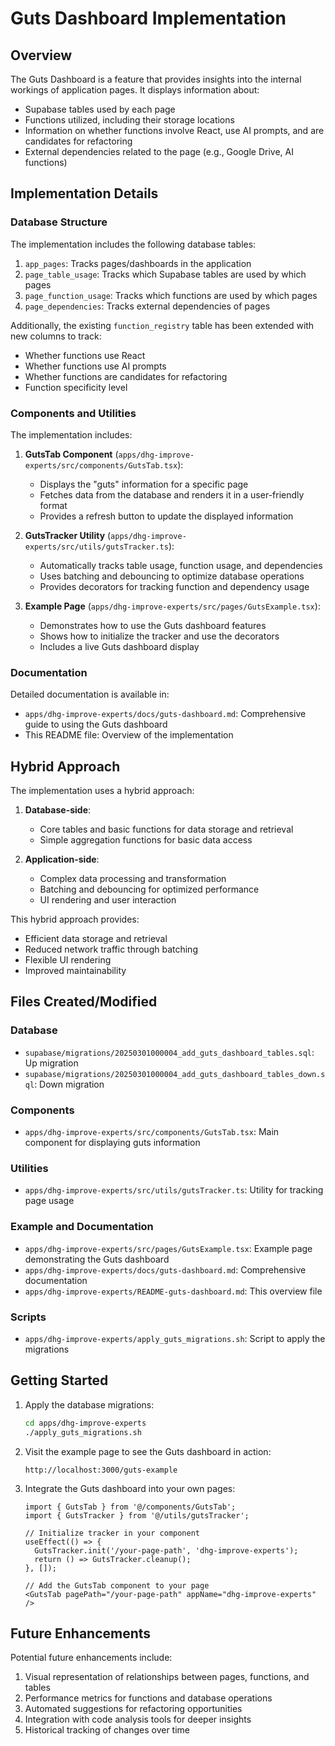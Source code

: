 # Guts Dashboard Implementation

## Overview

The Guts Dashboard is a feature that provides insights into the internal workings of application pages. It displays information about:

- Supabase tables used by each page
- Functions utilized, including their storage locations
- Information on whether functions involve React, use AI prompts, and are candidates for refactoring
- External dependencies related to the page (e.g., Google Drive, AI functions)

## Implementation Details

### Database Structure

The implementation includes the following database tables:

1. `app_pages`: Tracks pages/dashboards in the application
2. `page_table_usage`: Tracks which Supabase tables are used by which pages
3. `page_function_usage`: Tracks which functions are used by which pages
4. `page_dependencies`: Tracks external dependencies of pages

Additionally, the existing `function_registry` table has been extended with new columns to track:
- Whether functions use React
- Whether functions use AI prompts
- Whether functions are candidates for refactoring
- Function specificity level

### Components and Utilities

The implementation includes:

1. **GutsTab Component** (`apps/dhg-improve-experts/src/components/GutsTab.tsx`):
   - Displays the "guts" information for a specific page
   - Fetches data from the database and renders it in a user-friendly format
   - Provides a refresh button to update the displayed information

2. **GutsTracker Utility** (`apps/dhg-improve-experts/src/utils/gutsTracker.ts`):
   - Automatically tracks table usage, function usage, and dependencies
   - Uses batching and debouncing to optimize database operations
   - Provides decorators for tracking function and dependency usage

3. **Example Page** (`apps/dhg-improve-experts/src/pages/GutsExample.tsx`):
   - Demonstrates how to use the Guts dashboard features
   - Shows how to initialize the tracker and use the decorators
   - Includes a live Guts dashboard display

### Documentation

Detailed documentation is available in:

- `apps/dhg-improve-experts/docs/guts-dashboard.md`: Comprehensive guide to using the Guts dashboard
- This README file: Overview of the implementation

## Hybrid Approach

The implementation uses a hybrid approach:

1. **Database-side**:
   - Core tables and basic functions for data storage and retrieval
   - Simple aggregation functions for basic data access

2. **Application-side**:
   - Complex data processing and transformation
   - Batching and debouncing for optimized performance
   - UI rendering and user interaction

This hybrid approach provides:
- Efficient data storage and retrieval
- Reduced network traffic through batching
- Flexible UI rendering
- Improved maintainability

## Files Created/Modified

### Database
- `supabase/migrations/20250301000004_add_guts_dashboard_tables.sql`: Up migration
- `supabase/migrations/20250301000004_add_guts_dashboard_tables_down.sql`: Down migration

### Components
- `apps/dhg-improve-experts/src/components/GutsTab.tsx`: Main component for displaying guts information

### Utilities
- `apps/dhg-improve-experts/src/utils/gutsTracker.ts`: Utility for tracking page usage

### Example and Documentation
- `apps/dhg-improve-experts/src/pages/GutsExample.tsx`: Example page demonstrating the Guts dashboard
- `apps/dhg-improve-experts/docs/guts-dashboard.md`: Comprehensive documentation
- `apps/dhg-improve-experts/README-guts-dashboard.md`: This overview file

### Scripts
- `apps/dhg-improve-experts/apply_guts_migrations.sh`: Script to apply the migrations

## Getting Started

1. Apply the database migrations:
   ```bash
   cd apps/dhg-improve-experts
   ./apply_guts_migrations.sh
   ```

2. Visit the example page to see the Guts dashboard in action:
   ```
   http://localhost:3000/guts-example
   ```

3. Integrate the Guts dashboard into your own pages:
   ```tsx
   import { GutsTab } from '@/components/GutsTab';
   import { GutsTracker } from '@/utils/gutsTracker';

   // Initialize tracker in your component
   useEffect(() => {
     GutsTracker.init('/your-page-path', 'dhg-improve-experts');
     return () => GutsTracker.cleanup();
   }, []);

   // Add the GutsTab component to your page
   <GutsTab pagePath="/your-page-path" appName="dhg-improve-experts" />
   ```

## Future Enhancements

Potential future enhancements include:

1. Visual representation of relationships between pages, functions, and tables
2. Performance metrics for functions and database operations
3. Automated suggestions for refactoring opportunities
4. Integration with code analysis tools for deeper insights
5. Historical tracking of changes over time 